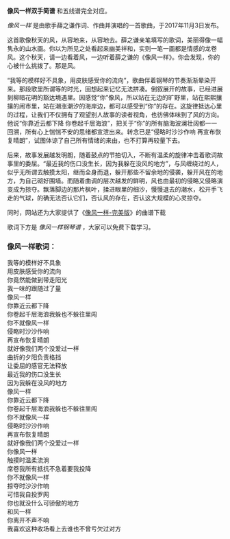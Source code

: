 

**像风一样双手简谱** 和五线谱完全对应。

_像风一样_ 是由歌手薛之谦作词、作曲并演唱的一首歌曲，于2017年11月3日发布。

这首歌像秋天的风，从容地来，从容地去。薛之谦亲笔填写的歌词，美丽得像一幅隽永的山水画。你以为所见之处看起来幽美祥和，实则一笔一画都是情感的龙卷风。这个秋天，请一边看着风，一边听着薛之谦的《像风一样》。你会发现，你的心被什么挑拨了。那是风。

“我等的模样好不具象，用皮肤感受你的流向”，歌曲伴着钢琴的节奏渐渐晕染开来。那段歌里所谓等的时光，回想起来记忆无法拼凑。倒叙展开的故事，已经进展到柳暗花明的豁达境遇里。因感觉“你”像风，所以站在无边的旷野里，站在熙熙攘攘的闹市里，站在潮涨潮汐的海岸边，都可以感受到“你”的存在。这旋律抵达心里的过程，让我们不仅拥有了观望别人故事的读者视角，也彷佛体味到了风的方向。他说“你靠近云都下降
你卷起千层海浪”，把关于“你”的所有脑海波澜壮阔都一一回溯，所有心上惴惴不安的思绪都宣泄出来。转念已是“侵略时沙沙作响
再宣布恢复晴朗”，试图体谅了自己所有情绪的来由，也不打算再较量下去。

后来，故事发展越发明朗，随着鼓点的节拍切入，不断有温柔的旋律冲击着歌词故事里的委屈。“最近我的伤口没生长，因为我躲在没风的地方”，与风缠绕过的人，似乎无所谓去触摸太阳，继而全身而退，躲开那些不留余地的侵袭，躲开风在的地方，为自己砌好围墙。而随着曲调的层次越发的鲜明，风也由最初的侵略又侵略演变成为掠夺。飘落脚边的那片枫叶，揉进眼里的细沙，慢慢退去的潮水，松开手飞走的气球，的确无法否认它们，否认风的存在，否认这大规模的心灵掠夺。

同时，网站还为大家提供了《[像风一样-完美版](Music-8655-像风一样-完美版.html "像风一样-完美版")》的曲谱下载

歌词下方是 _像风一样钢琴谱_ ，大家可以免费下载学习。

### 像风一样歌词：

我等的模样好不具象  
用皮肤感受你的流向  
你竟然能做到带走阳光  
我一味的跟随过了量  
像风一样  
你靠近云都下降  
你卷起千层海浪我躲也不躲往里闯  
你不就像风一样  
侵略时沙沙作响  
再宣布恢复晴朗  
就好像我们两个没爱过一样  
曲折的夕阳负责格挡  
让委屈的感官无法释放  
最近我的伤口没生长  
因为我躲在没风的地方  
像风一样  
你靠近云都下降  
你卷起千层海浪我躲也不躲往里闯  
你不就像风一样  
侵略时沙沙作响  
再宣布恢复晴朗  
就好像我们两个没爱过一样  
你像风一样  
触摸时温柔流淌  
席卷我所有抵抗不急着要我投降  
你不就像风一样  
掠夺时沙沙作响  
可惜我自投罗网  
你也就没什么可骄傲的地方  
和风一样  
你离开不声不响  
我喜欢这种收场看上去谁也不曾亏欠过对方


